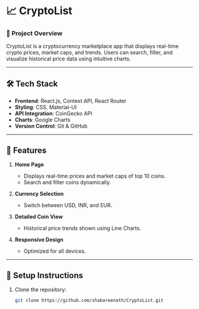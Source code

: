 # 📈 CryptoList

### 🚀 **Project Overview**
CryptoList is a cryptocurrency marketplace app that displays real-time crypto prices, market caps, and trends. Users can search, filter, and visualize historical price data using intuitive charts.

---

## 🛠️ **Tech Stack**
- **Frontend**: React.js, Context API, React Router
- **Styling**: CSS, Material-UI
- **API Integration**: CoinGecko API
- **Charts**: Google Charts
- **Version Control**: Git & GitHub

---

## 🌟 **Features**

1. **Home Page**  
   - Displays real-time prices and market caps of top 10 coins.
   - Search and filter coins dynamically.

2. **Currency Selection**  
   - Switch between USD, INR, and EUR.

3. **Detailed Coin View**  
   - Historical price trends shown using Line Charts.

4. **Responsive Design**  
   - Optimized for all devices.

---

## 🔧 **Setup Instructions**

1. Clone the repository:
   ```bash
   git clone https://github.com/shabareenath/CryptoList.git
